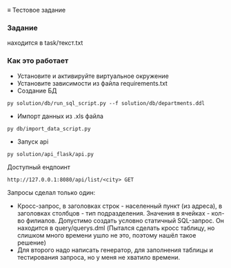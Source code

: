 ≡ Тестовое задание

### Задание
находится в task/текст.txt
### Как это работает
- Установите и активируйте виртуальное окружение
- Установите зависимости из файла requirements.txt
- Создание БД

```
py solution/db/run_sql_script.py --f solution/db/departments.ddl
```
- Импорт данных из .xls файла
```
py db/import_data_script.py
```
- Запуск api
```
py solution/api_flask/api.py 
```
Доступный ендпоинт
```
http://127.0.0.1:8080/api/list/<city> GET
```

Запросы сделал только один:

- Кросс-запрос, в заголовках строк - населенный пункт (из адреса), в заголовках столбцов - тип подразделения. Значения в ячейках - кол-во филиалов. Допустимо создать условно статичный SQL-запрос. Он находится в query/querys.dml (Пытался сделать кросс таблицу, но слишком много времени ушло не это, поэтому нашёл такое решение)
- Для второго надо написать генератор, для заполнения таблицы и тестирования запроса, но у меня не хватило времени.
